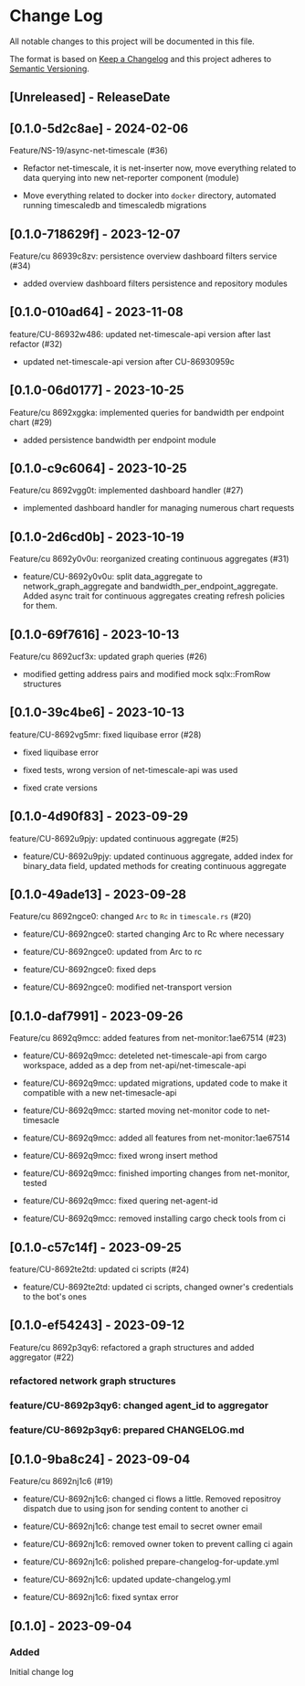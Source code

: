 # Change Log
All notable changes to this project will be documented in this file.

The format is based on [Keep a Changelog](http://keepachangelog.com/)
and this project adheres to [Semantic Versioning](http://semver.org/).

## [Unreleased] - ReleaseDate

<!-- [START AUTO UPDATE] -->
<!-- Please keep comment here to allow auto-update -->
<!-- [END AUTO UPDATE] -->
## [0.1.0-5d2c8ae] - 2024-02-06

Feature/NS-19/async-net-timescale (#36)

* Refactor net-timescale, it is net-inserter now, move everything related to data querying into new net-reporter component (module)

* Move everything related to docker into `docker` directory, automated running timescaledb and timescaledb migrations
## [0.1.0-718629f] - 2023-12-07

Feature/cu 86939c8zv: persistence overview dashboard filters service (#34)

*  added overview dashboard filters persistence and repository modules
## [0.1.0-010ad64] - 2023-11-08

feature/CU-86932w486: updated net-timescale-api version after last refactor (#32)

* updated net-timescale-api version after CU-86930959c
## [0.1.0-06d0177] - 2023-10-25

Feature/cu 8692xggka: implemented queries for bandwidth per endpoint chart (#29)

* added persistence bandwidth per endpoint module
## [0.1.0-c9c6064] - 2023-10-25

Feature/cu 8692vgg0t: implemented dashboard handler (#27)

* implemented dashboard handler for managing numerous chart requests
## [0.1.0-2d6cd0b] - 2023-10-19

Feature/cu 8692y0v0u: reorganized creating continuous aggregates (#31)

* feature/CU-8692y0v0u: split data_aggregate to network_graph_aggregate and bandwidth_per_endpoint_aggregate. Added async trait for continuous aggregates creating refresh policies for them.
## [0.1.0-69f7616] - 2023-10-13

Feature/cu 8692ucf3x: updated graph queries (#26)

* modified getting address pairs and modified mock sqlx::FromRow structures
<!-- [END AUTO UPDATE] -->
## [0.1.0-39c4be6] - 2023-10-13

feature/CU-8692vg5mr: fixed liquibase error (#28)

* fixed liquibase error

* fixed tests, wrong version of net-timescale-api was used

* fixed crate versions
## [0.1.0-4d90f83] - 2023-09-29

feature/CU-8692u9pjy: updated continuous aggregate (#25)

* feature/CU-8692u9pjy: updated continuous aggregate, added index for binary_data field, updated methods for creating continuous aggregate
## [0.1.0-49ade13] - 2023-09-28

Feature/cu 8692ngce0: changed `Arc` to `Rc` in `timescale.rs` (#20)

* feature/CU-8692ngce0: started changing Arc to Rc where necessary

* feature/CU-8692ngce0: updated from Arc to rc

* feature/CU-8692ngce0: fixed deps

* feature/CU-8692ngce0: modified net-transport version
## [0.1.0-daf7991] - 2023-09-26

Feature/cu 8692q9mcc: added features from net-monitor:1ae67514 (#23)

* feature/CU-8692q9mcc: deteleted net-timescale-api from cargo workspace, added as a dep from net-api/net-timescale-api

* feature/CU-8692q9mcc: updated migrations, updated code to make it compatible with a new net-timesacle-api

* feature/CU-8692q9mcc: started moving net-monitor code to net-timesacle

* feature/CU-8692q9mcc: added all features from net-monitor:1ae67514

* feature/CU-8692q9mcc: fixed wrong insert method

* feature/CU-8692q9mcc: finished importing changes from net-monitor, tested

* feature/CU-8692q9mcc: fixed quering net-agent-id

* feature/CU-8692q9mcc: removed installing cargo check tools from ci
## [0.1.0-c57c14f] - 2023-09-25

feature/CU-8692te2td: updated ci scripts (#24)

* feature/CU-8692te2td: updated ci scripts, changed owner's credentials to the bot's ones
## [0.1.0-ef54243] - 2023-09-12

Feature/cu 8692p3qy6: refactored a graph structures and added aggregator (#22)

### refactored network graph structures

### feature/CU-8692p3qy6: changed agent_id to aggregator

### feature/CU-8692p3qy6: prepared CHANGELOG.md
## [0.1.0-9ba8c24] - 2023-09-04

Feature/cu 8692nj1c6 (#19)

* feature/CU-8692nj1c6: changed ci flows a little. Removed repositroy dispatch due to using json for sending content to another ci

* feature/CU-8692nj1c6: change test email to secret owner email

* feature/CU-8692nj1c6: removed owner token to prevent calling ci again

* feature/CU-8692nj1c6: polished prepare-changelog-for-update.yml

* feature/CU-8692nj1c6: updated update-changelog.yml

* feature/CU-8692nj1c6: fixed syntax error
## [0.1.0] - 2023-09-04

### Added
Initial change log

